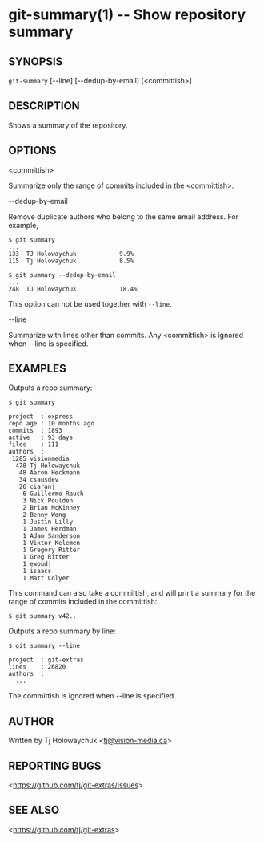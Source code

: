git-summary(1) -- Show repository summary
=========================================

## SYNOPSIS

`git-summary` [--line] [--dedup-by-email] [&lt;committish&gt;]

## DESCRIPTION

Shows a summary of the repository.

## OPTIONS

  &lt;committish&gt;

  Summarize only the range of commits included in the &lt;committish&gt;.

  --dedup-by-email

  Remove duplicate authors who belong to the same email address.
  For example,

    $ git summary
    ...
    133  TJ Holowaychuk            9.9%
    115  Tj Holowaychuk            8.5%

    $ git summary --dedup-by-email
    ...
    248  TJ Holowaychuk            18.4%

  This option can not be used together with `--line`.

  --line

  Summarize with lines other than commits.
  Any &lt;committish&gt; is ignored when --line is specified.

## EXAMPLES

  Outputs a repo summary:

    $ git summary

    project  : express
    repo age : 10 months ago
    commits  : 1893
    active   : 93 days
    files    : 111
    authors  :
     1285 visionmedia
      478 Tj Holowaychuk
       48 Aaron Heckmann
       34 csausdev
       26 ciaranj
        6 Guillermo Rauch
        3 Nick Poulden
        2 Brian McKinney
        2 Benny Wong
        1 Justin Lilly
        1 James Herdman
        1 Adam Sanderson
        1 Viktor Kelemen
        1 Gregory Ritter
        1 Greg Ritter
        1 ewoudj
        1 isaacs
        1 Matt Colyer

  This command can also take a committish, and will print a summary for the range
  of commits included in the committish:

    $ git summary v42..

  Outputs a repo summary by line:

    $ git summary --line

    project  : git-extras
    lines    : 26820
    authors  :
      ...

  The committish is ignored when --line is specified.

## AUTHOR

Written by Tj Holowaychuk &lt;<tj@vision-media.ca>&gt;

## REPORTING BUGS

&lt;<https://github.com/tj/git-extras/issues>&gt;

## SEE ALSO

&lt;<https://github.com/tj/git-extras>&gt;
